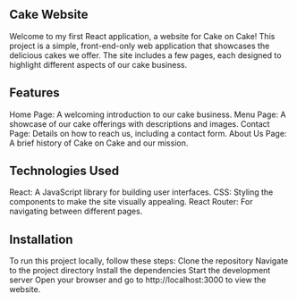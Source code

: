 Cake Website
--------------------------------------------------------------------
Welcome to my first React application, a website for Cake on Cake! This project is a simple, front-end-only web application that showcases the delicious cakes we offer. The site includes a few pages, each designed to highlight different aspects of our cake business.

Features
---------------------------------------------------------------------
Home Page: A welcoming introduction to our cake business.
Menu Page: A showcase of our cake offerings with descriptions and images.
Contact Page: Details on how to reach us, including a contact form.
About Us Page: A brief history of Cake on Cake and our mission.

Technologies Used
-----------------------------------------------------------------------
React: A JavaScript library for building user interfaces.
CSS: Styling the components to make the site visually appealing.
React Router: For navigating between different pages.

Installation
-----------------------------------------------------------------------
To run this project locally, follow these steps:
Clone the repository
Navigate to the project directory
Install the dependencies
Start the development server
Open your browser and go to http://localhost:3000 to view the website.
